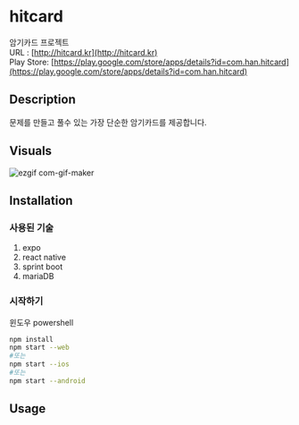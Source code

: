 # hitcard
암기카드 프로젝트   
URL : [http://hitcard.kr](http://hitcard.kr)   
Play Store: [https://play.google.com/store/apps/details?id=com.han.hitcard](https://play.google.com/store/apps/details?id=com.han.hitcard)     
## Description

문제를 만들고 풀수 있는 가장 단순한 암기카드를 제공합니다.


## Visuals
![ezgif com-gif-maker](https://user-images.githubusercontent.com/31759313/103850081-c35a2900-50e9-11eb-92b0-844f88bc75ea.gif)


## Installation
### 사용된 기술
1. expo
2. react native
3. sprint boot
4. mariaDB

### 시작하기
윈도우 powershell
   ``` bash
   npm install
   npm start --web
   #또는
   npm start --ios
   #또는
   npm start --android
   ```

## Usage
